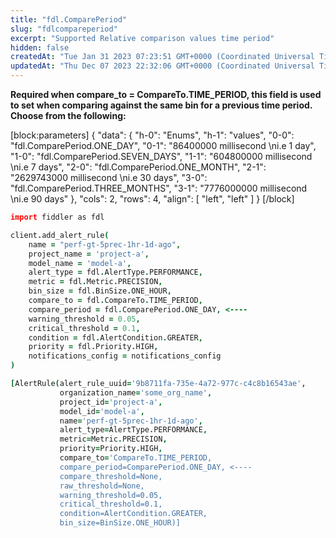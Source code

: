 ```yaml
---
title: "fdl.ComparePeriod"
slug: "fdlcompareperiod"
excerpt: "Supported Relative comparison values time period"
hidden: false
createdAt: "Tue Jan 31 2023 07:23:51 GMT+0000 (Coordinated Universal Time)"
updatedAt: "Thu Dec 07 2023 22:32:06 GMT+0000 (Coordinated Universal Time)"
---
```

**Required when compare_to = CompareTo.TIME_PERIOD, this field is used to set when comparing against the same bin for a previous time period. Choose from the following:**

[block:parameters]
{
  "data": {
    "h-0": "Enums",
    "h-1": "values",
    "0-0": "fdl.ComparePeriod.ONE_DAY",
    "0-1": "86400000 millisecond  \ni.e 1 day",
    "1-0": "fdl.ComparePeriod.SEVEN_DAYS",
    "1-1": "604800000 millisecond  \ni.e 7 days",
    "2-0": "fdl.ComparePeriod.ONE_MONTH",
    "2-1": "2629743000 millisecond  \ni.e 30 days",
    "3-0": "fdl.ComparePeriod.THREE_MONTHS",
    "3-1": "7776000000 millisecond  \ni.e 90 days"
  },
  "cols": 2,
  "rows": 4,
  "align": [
    "left",
    "left"
  ]
}
[/block]


```coffeescript Usage
import fiddler as fdl

client.add_alert_rule(
    name = "perf-gt-5prec-1hr-1d-ago",
    project_name = 'project-a',
    model_name = 'model-a',
    alert_type = fdl.AlertType.PERFORMANCE, 
    metric = fdl.Metric.PRECISION,
    bin_size = fdl.BinSize.ONE_HOUR, 
    compare_to = fdl.CompareTo.TIME_PERIOD,
    compare_period = fdl.ComparePeriod.ONE_DAY, <----
    warning_threshold = 0.05,
    critical_threshold = 0.1,
    condition = fdl.AlertCondition.GREATER,
    priority = fdl.Priority.HIGH,
    notifications_config = notifications_config
)
```
```coffeescript Outputs
[AlertRule(alert_rule_uuid='9b8711fa-735e-4a72-977c-c4c8b16543ae',
           organization_name='some_org_name',
           project_id='project-a',
           model_id='model-a',
           name='perf-gt-5prec-1hr-1d-ago',
           alert_type=AlertType.PERFORMANCE, 
           metric=Metric.PRECISION,
           priority=Priority.HIGH,
           compare_to='CompareTo.TIME_PERIOD,
           compare_period=ComparePeriod.ONE_DAY, <----
           compare_threshold=None,
           raw_threshold=None,
           warning_threshold=0.05,
           critical_threshold=0.1,
           condition=AlertCondition.GREATER,
           bin_size=BinSize.ONE_HOUR)]
```
